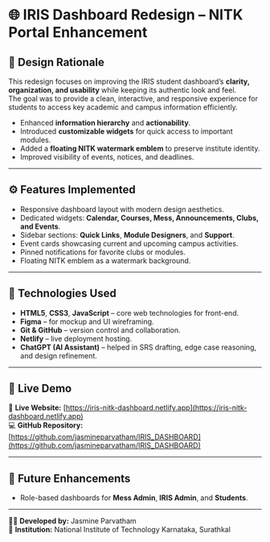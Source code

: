 # 🌐 IRIS Dashboard Redesign – NITK Portal Enhancement

## 🎯 Design Rationale
This redesign focuses on improving the IRIS student dashboard’s **clarity, organization, and usability** while keeping its authentic look and feel.  
The goal was to provide a clean, interactive, and responsive experience for students to access key academic and campus information efficiently.

- Enhanced **information hierarchy** and **actionability**.  
- Introduced **customizable widgets** for quick access to important modules.  
- Added a **floating NITK watermark emblem** to preserve institute identity.  
- Improved visibility of events, notices, and deadlines.

---

## ⚙️ Features Implemented
- Responsive dashboard layout with modern design aesthetics.  
- Dedicated widgets: **Calendar, Courses, Mess, Announcements, Clubs, and Events**.  
- Sidebar sections: **Quick Links**, **Module Designers**, and **Support**.  
- Event cards showcasing current and upcoming campus activities.  
- Pinned notifications for favorite clubs or modules.  
- Floating NITK emblem as a watermark background.  

---

## 🧩 Technologies Used
- **HTML5**, **CSS3**, **JavaScript** – core web technologies for front-end.  
- **Figma** – for mockup and UI wireframing.  
- **Git & GitHub** – version control and collaboration.  
- **Netlify** – live deployment hosting.  
- **ChatGPT (AI Assistant)** – helped in SRS drafting, edge case reasoning, and design refinement.

---

## 🚀 Live Demo
🔗 **Live Website:** [https://iris-nitk-dashboard.netlify.app](https://iris-nitk-dashboard.netlify.app)  
💻 **GitHub Repository:** [https://github.com/jasmineparvatham/IRIS_DASHBOARD](https://github.com/jasmineparvatham/IRIS_DASHBOARD)

---

## 🧠 Future Enhancements  
- Role-based dashboards for **Mess Admin**, **IRIS Admin**, and **Students**.  


---

👩‍💻 **Developed by:** Jasmine Parvatham  
📍 **Institution:** National Institute of Technology Karnataka, Surathkal
